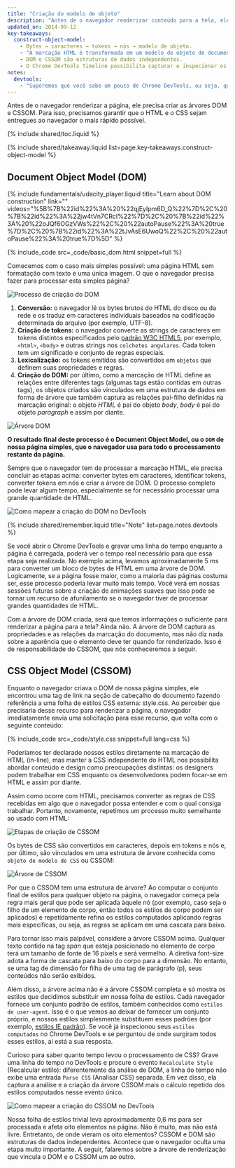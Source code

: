 ```yaml
---
title: "Criação do modelo de objeto"
description: "Antes de o navegador renderizar conteúdo para a tela, ele precisa criar as árvores DOM e CSSOM. Para isso, precisamos garantir que o HTML e o CSS sejam entregues ao navegador o mais rápido possível."
updated_on: 2014-09-12
key-takeaways:
  construct-object-model:
    - Bytes → caracteres → tokens → nós → modelo de objeto.
    - "A marcação HTML é transformada em um modelo de objeto de documento (DOM, na sigla em inglês), a marcação CSS é transformada em um modelo de objeto de CSS (CSSOM, na sigla em inglês)."
    - DOM e CSSOM são estruturas de dados independentes.
    - O Chrome DevTools Timeline possibilita capturar e inspecionar os custos de criação e processamento de DOM e CSSOM.
notes:
  devtools:
    - "Suporemos que você sabe um pouco de Chrome DevTools, ou seja, que sabe como capturar uma cascata de rede ou gravar uma linha do tempo. Se você precisa de um atualizador rápido, confira a <a href='https://developer.chrome.com/devtools'>documentação do Chrome DevTools</a>, ou se você é novo no DevTools, recomendamos fazer o curso <a href='http://discover-devtools.codeschool.com/'>Explore e domine Chrome DevTools</a>, da Codeschool."
---
```

<p class="intro">
  Antes de o navegador renderizar a página, ele precisa criar as árvores DOM e CSSOM. Para isso, precisamos garantir que o HTML e o CSS sejam entregues ao navegador o mais rápido possível.
</p>


{% include shared/toc.liquid %}

{% include shared/takeaway.liquid list=page.key-takeaways.construct-object-model %}

## Document Object Model (DOM)

{% include fundamentals/udacity_player.liquid title="Learn about DOM construction" link="" videos="%5B%7B%22id%22%3A%20%22qjEyIpm6D_Q%22%7D%2C%20%7B%22id%22%3A%22jw4tVn7CRcI%22%7D%2C%20%7B%22id%22%3A%20%22oJQf6OGzVWs%22%2C%20%22autoPause%22%3A%20true%7D%2C%20%7B%22id%22%3A%22tJvAsE6UwoQ%22%2C%20%22autoPause%22%3A%20true%7D%5D" %}

{% include_code src=_code/basic_dom.html snippet=full %}

Comecemos com o caso mais simples possível: uma página HTML sem formatação com texto e uma única imagem. O que o navegador precisa fazer para processar esta simples página?

<img src="images/full-process.png" alt="Processo de criação do DOM">

1. **Conversão:** o navegador lê os bytes brutos do HTML do disco ou da rede e os traduz em caracteres individuais baseados na codificação determinada do arquivo (por exemplo, UTF-8).
2. **Criação de tokens:** o navegador converte as strings de caracteres em tokens distintos especificados pelo [padrão W3C HTML5](http://www.w3.org/TR/html5/), por exemplo, `<html>`, `<body>` e outras strings nos `colchetes angulares`. Cada token tem um significado e conjunto de regras especiais.
3. **Lexicalização:** os tokens emitidos são convertidos em `objetos` que definem suas propriedades e regras.
4. **Criação do DOM:** por último, como a marcação de HTML define as relações entre diferentes tags (algumas tags estão contidas em outras tags), os objetos criados são vinculados em uma estrutura de dados em forma de árvore que também captura as relações pai-filho definidas na marcação original: o objeto _HTML_ é pai do objeto _body_, _body_ é pai do objeto _paragraph_ e assim por diante.

<img src="images/dom-tree.png" class="center" alt="Árvore DOM">

**O resultado final deste processo é o Document Object Model, ou o `DOM` de nossa página simples, que o navegador usa para todo o processamento restante da página.**

Sempre que o navegador tem de processar a marcação HTML, ele precisa concluir as etapas acima: converter bytes em caracteres, identificar tokens, converter tokens em nós e criar a árvore de DOM. O processo completo pode levar algum tempo, especialmente se for necessário processar uma grande quantidade de HTML.

<img src="images/dom-timeline.png" class="center" alt="Como mapear a criação do DOM no DevTools">

{% include shared/remember.liquid title="Note" list=page.notes.devtools %}

Se você abrir o Chrome DevTools e gravar uma linha do tempo enquanto a página é carregada, poderá ver o tempo real necessário para que essa etapa seja realizada. No exemplo acima, levamos aproximadamente 5 ms para converter um bloco de bytes de HTML em uma árvore de DOM. Logicamente, se a página fosse maior, como a maioria das páginas costuma ser, esse processo poderia levar muito mais tempo. Você verá em nossas sessões futuras sobre a criação de animações suaves que isso pode se tornar um recurso de afunilamento se o navegador tiver de processar grandes quantidades de HTML.

Com a árvore de DOM criada, será que temos informações o suficiente para renderizar a página para a tela? Ainda não. A árvore de DOM captura as propriedades e as relações da marcação do documento, mas não diz nada sobre a aparência que o elemento deve ter quando for renderizado. Isso é de responsabilidade do CSSOM, que nós conheceremos a seguir.

## CSS Object Model (CSSOM)

Enquanto o navegador criava o DOM de nossa página simples, ele encontrou uma tag de link na seção de cabeçalho do documento fazendo referência a uma folha de estilos CSS externa: style.css. Ao perceber que precisaria desse recurso para renderizar a página, o navegador imediatamente envia uma solicitação para esse recurso, que volta com o seguinte conteúdo:

{% include_code src=_code/style.css snippet=full lang=css %}

Poderíamos ter declarado nossos estilos diretamente na marcação de HTML (in-line), mas manter a CSS independente do HTML nos possibilita abordar conteúdo e design como preocupações distintas: os designers podem trabalhar em CSS enquanto os desenvolvedores podem focar-se em HTML e assim por diante.

Assim como ocorre com HTML, precisamos converter as regras de CSS recebidas em algo que o navegador possa entender e com o qual consiga trabalhar. Portanto, novamente, repetimos um processo muito semelhante ao usado com HTML:

<img src="images/cssom-construction.png" class="center" alt="Etapas de criação de CSSOM">

Os bytes de CSS são convertidos em caracteres, depois em tokens e nós e, por último, são vinculados em uma estrutura de árvore conhecida como `objeto de modelo de CSS` ou CSSOM:

<img src="images/cssom-tree.png" class="center" alt="Árvore de CSSOM">

Por que o CSSOM tem uma estrutura de árvore? Ao computar o conjunto final de estilos para qualquer objeto na página, o navegador começa pela regra mais geral que pode ser aplicada àquele nó (por exemplo, caso seja o filho de um elemento de corpo, então todos os estilos de corpo podem ser aplicados) e repetidamente refina os estilos computados aplicando regras mais específicas, ou seja, as regras se aplicam em uma cascata para baixo.

Para tornar isso mais palpável, considere a árvore CSSOM acima. Qualquer texto contido na tag _span_ que esteja posicionado no elemento de corpo terá um tamanho de fonte de 16 pixels e será vermelho. A diretiva font-size adota a forma de cascata para baixo do corpo para a dimensão. No entanto, se uma tag de dimensão for filha de uma tag de parágrafo (p), seus conteúdos não serão exibidos.

Além disso, a árvore acima não é a árvore CSSOM completa e só mostra os estilos que decidimos substituir em nossa folha de estilos. Cada navegador fornece um conjunto padrão de estilos, também conhecidos como `estilos de user-agent`. Isso é o que vemos ao deixar de fornecer um conjunto próprio, e nossos estilos simplesmente substituem esses padrões (por exemplo, [estilos IE padrão](http://www.iecss.com/)). Se você já inspecionou seus `estilos computados` no Chrome DevTools e se perguntou de onde surgiram todos esses estilos, aí está a sua resposta.

Curioso para saber quanto tempo levou o processamento de CSS? Grave uma linha do tempo no DevTools e procure o evento `Recalculate Style` (Recalcular estilo): diferentemente da análise de DOM, a linha do tempo não exibe uma entrada `Parse CSS` (Analisar CSS) separada. Em vez disso, ela captura a análise e a criação da árvore CSSOM mais o cálculo repetido dos estilos computados nesse evento único.

<img src="images/cssom-timeline.png" class="center" alt="Como mapear a criação do CSSOM no DevTools">

Nossa folha de estilos trivial leva aproximadamente 0,6 ms para ser processada e afeta oito elementos na página. Não é muito, mas não está livre. Entretanto, de onde vieram os oito elementos? CSSOM e DOM são estruturas de dados independentes. Acontece que o navegador oculta uma etapa muito importante. A seguir, falaremos sobre a árvore de renderização que vincula o DOM e o CSSOM um ao outro.



